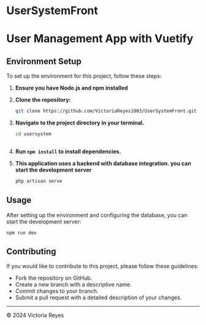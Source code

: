 # UserSystemFront
<!DOCTYPE html>
<html lang="en">
<head>
  <meta charset="UTF-8">
  <meta name="viewport" content="width=device-width, initial-scale=1.0">
</head>
<body>
  <h1>User Management App with Vuetify</h1>
  
  <h2>Environment Setup</h2>
  <p>To set up the environment for this project, follow these steps:</p>
   
  1. **Ensure you have Node.js and npm installed**
  2. **Clone the repository:**
     ```bash
     git clone https://github.com/VictoriaReyes1803/UserSystemFront.git
  3. **Navigate to the project directory in your terminal.**
     ```bash
     cd usersystem
   
  4. **Run <code>npm install</code> to install dependencies.**

  5. **<p>This application uses a backend with database integration. you can start the development server</p>**
     ```bash
     php artisan serve
  <h2>Usage</h2>
  <p>After setting up the environment and configuring the database, you can start the development server:</p>
  <pre><code>npm run dev</code></pre>
  
  <h2>Contributing</h2>
  <p>If you would like to contribute to this project, please follow these guidelines:</p>
  <ul>
    <li>Fork the repository on GitHub.</li>
    <li>Create a new branch with a descriptive name.</li>
    <li>Commit changes to your branch.</li>
    <li>Submit a pull request with a detailed description of your changes.</li>
  </ul>
  
  <hr>
  <p>© 2024 Victoria Reyes</p>
</body>
</html>
